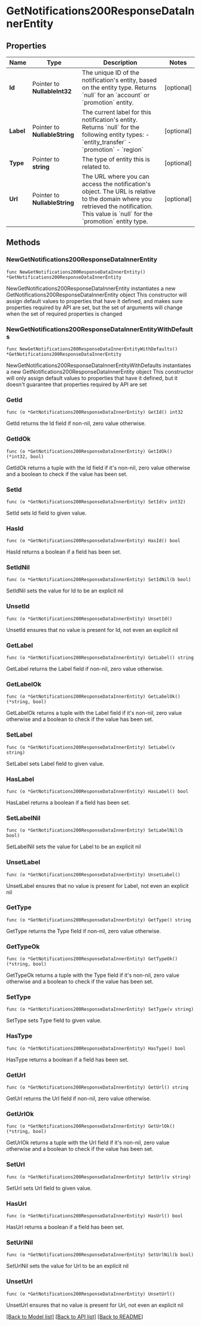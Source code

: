 # GetNotifications200ResponseDataInnerEntity

## Properties

Name | Type | Description | Notes
------------ | ------------- | ------------- | -------------
**Id** | Pointer to **NullableInt32** | The unique ID of the notification&#39;s entity, based on the entity type. Returns &#x60;null&#x60; for an &#x60;account&#x60; or &#x60;promotion&#x60; entity. | [optional] 
**Label** | Pointer to **NullableString** | The current label for this notification&#39;s entity.  Returns &#x60;null&#x60; for the following entity types:  - &#x60;entity_transfer&#x60; - &#x60;promotion&#x60; - &#x60;region&#x60; | [optional] 
**Type** | Pointer to **string** | The type of entity this is related to. | [optional] 
**Url** | Pointer to **NullableString** | The URL where you can access the notification&#39;s object. The URL is relative to the domain where you retrieved the notification. This value is &#x60;null&#x60; for the &#x60;promotion&#x60; entity type. | [optional] 

## Methods

### NewGetNotifications200ResponseDataInnerEntity

`func NewGetNotifications200ResponseDataInnerEntity() *GetNotifications200ResponseDataInnerEntity`

NewGetNotifications200ResponseDataInnerEntity instantiates a new GetNotifications200ResponseDataInnerEntity object
This constructor will assign default values to properties that have it defined,
and makes sure properties required by API are set, but the set of arguments
will change when the set of required properties is changed

### NewGetNotifications200ResponseDataInnerEntityWithDefaults

`func NewGetNotifications200ResponseDataInnerEntityWithDefaults() *GetNotifications200ResponseDataInnerEntity`

NewGetNotifications200ResponseDataInnerEntityWithDefaults instantiates a new GetNotifications200ResponseDataInnerEntity object
This constructor will only assign default values to properties that have it defined,
but it doesn't guarantee that properties required by API are set

### GetId

`func (o *GetNotifications200ResponseDataInnerEntity) GetId() int32`

GetId returns the Id field if non-nil, zero value otherwise.

### GetIdOk

`func (o *GetNotifications200ResponseDataInnerEntity) GetIdOk() (*int32, bool)`

GetIdOk returns a tuple with the Id field if it's non-nil, zero value otherwise
and a boolean to check if the value has been set.

### SetId

`func (o *GetNotifications200ResponseDataInnerEntity) SetId(v int32)`

SetId sets Id field to given value.

### HasId

`func (o *GetNotifications200ResponseDataInnerEntity) HasId() bool`

HasId returns a boolean if a field has been set.

### SetIdNil

`func (o *GetNotifications200ResponseDataInnerEntity) SetIdNil(b bool)`

 SetIdNil sets the value for Id to be an explicit nil

### UnsetId
`func (o *GetNotifications200ResponseDataInnerEntity) UnsetId()`

UnsetId ensures that no value is present for Id, not even an explicit nil
### GetLabel

`func (o *GetNotifications200ResponseDataInnerEntity) GetLabel() string`

GetLabel returns the Label field if non-nil, zero value otherwise.

### GetLabelOk

`func (o *GetNotifications200ResponseDataInnerEntity) GetLabelOk() (*string, bool)`

GetLabelOk returns a tuple with the Label field if it's non-nil, zero value otherwise
and a boolean to check if the value has been set.

### SetLabel

`func (o *GetNotifications200ResponseDataInnerEntity) SetLabel(v string)`

SetLabel sets Label field to given value.

### HasLabel

`func (o *GetNotifications200ResponseDataInnerEntity) HasLabel() bool`

HasLabel returns a boolean if a field has been set.

### SetLabelNil

`func (o *GetNotifications200ResponseDataInnerEntity) SetLabelNil(b bool)`

 SetLabelNil sets the value for Label to be an explicit nil

### UnsetLabel
`func (o *GetNotifications200ResponseDataInnerEntity) UnsetLabel()`

UnsetLabel ensures that no value is present for Label, not even an explicit nil
### GetType

`func (o *GetNotifications200ResponseDataInnerEntity) GetType() string`

GetType returns the Type field if non-nil, zero value otherwise.

### GetTypeOk

`func (o *GetNotifications200ResponseDataInnerEntity) GetTypeOk() (*string, bool)`

GetTypeOk returns a tuple with the Type field if it's non-nil, zero value otherwise
and a boolean to check if the value has been set.

### SetType

`func (o *GetNotifications200ResponseDataInnerEntity) SetType(v string)`

SetType sets Type field to given value.

### HasType

`func (o *GetNotifications200ResponseDataInnerEntity) HasType() bool`

HasType returns a boolean if a field has been set.

### GetUrl

`func (o *GetNotifications200ResponseDataInnerEntity) GetUrl() string`

GetUrl returns the Url field if non-nil, zero value otherwise.

### GetUrlOk

`func (o *GetNotifications200ResponseDataInnerEntity) GetUrlOk() (*string, bool)`

GetUrlOk returns a tuple with the Url field if it's non-nil, zero value otherwise
and a boolean to check if the value has been set.

### SetUrl

`func (o *GetNotifications200ResponseDataInnerEntity) SetUrl(v string)`

SetUrl sets Url field to given value.

### HasUrl

`func (o *GetNotifications200ResponseDataInnerEntity) HasUrl() bool`

HasUrl returns a boolean if a field has been set.

### SetUrlNil

`func (o *GetNotifications200ResponseDataInnerEntity) SetUrlNil(b bool)`

 SetUrlNil sets the value for Url to be an explicit nil

### UnsetUrl
`func (o *GetNotifications200ResponseDataInnerEntity) UnsetUrl()`

UnsetUrl ensures that no value is present for Url, not even an explicit nil

[[Back to Model list]](../README.md#documentation-for-models) [[Back to API list]](../README.md#documentation-for-api-endpoints) [[Back to README]](../README.md)


